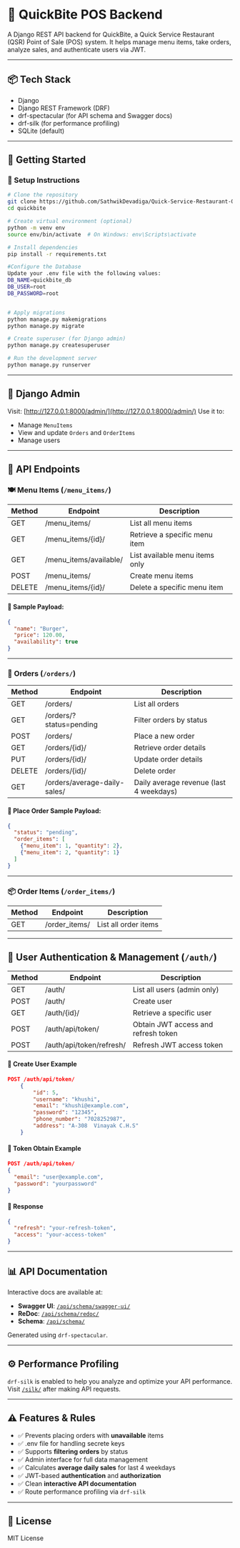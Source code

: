 # 🍔 QuickBite POS Backend

A Django REST API backend for QuickBite, a Quick Service Restaurant (QSR) Point of Sale (POS) system.
It helps manage menu items, take orders, analyze sales, and authenticate users via JWT.

---

## 📦 Tech Stack

* Django
* Django REST Framework (DRF)
* drf-spectacular (for API schema and Swagger docs)
* drf-silk (for performance profiling)
* SQLite (default)

---

## 🚀 Getting Started

### 🔧 Setup Instructions

```bash
# Clone the repository
git clone https://github.com/SathwikDevadiga/Quick-Service-Restaurant-QSR.git
cd quickbite

# Create virtual environment (optional)
python -m venv env
source env/bin/activate  # On Windows: env\Scripts\activate

# Install dependencies
pip install -r requirements.txt

#Configure the Database
Update your .env file with the following values:
DB_NAME=quickbite_db
DB_USER=root
DB_PASSWORD=root


# Apply migrations
python manage.py makemigrations
python manage.py migrate

# Create superuser (for Django admin)
python manage.py createsuperuser

# Run the development server
python manage.py runserver
```

---

## 🔐 Django Admin

Visit: [http://127.0.0.1:8000/admin/](http://127.0.0.1:8000/admin/)
Use it to:

* Manage `MenuItems`
* View and update `Orders` and `OrderItems`
* Manage users

---

## 📖 API Endpoints

### 🍽️ Menu Items (`/menu_items/`)

| Method | Endpoint                | Description                    |
| ------ | ----------------------- | ------------------------------ |
| GET    | /menu_items/           | List all menu items            |
| GET    | /menu_items/{id}/      | Retrieve a specific menu item  |
| GET    | /menu_items/available/ | List available menu items only |
| POST   | /menu_items/           | Create menu items              |
| DELETE | /menu_items/{id}/      | Delete a specific menu item    |

#### 🔁 Sample Payload:

```json
{
  "name": "Burger",
  "price": 120.00,
  "availability": true
}
```

---

### 🧾 Orders (`/orders/`)

| Method | Endpoint                     | Description                             |
| ------ | ---------------------------- | --------------------------------------- |
| GET    | /orders/                     | List all orders                         |
| GET    | /orders/?status=pending      | Filter orders by status                 |
| POST   | /orders/                     | Place a new order                       |
| GET    | /orders/{id}/                | Retrieve order details                  |
| PUT    | /orders/{id}/                | Update order details                    |
| DELETE | /orders/{id}/                | Delete order                            |
| GET    | /orders/average-daily-sales/ | Daily average revenue (last 4 weekdays) |

#### 🔁 Place Order Sample Payload:

```json
{
  "status": "pending",
  "order_items": [
    {"menu_item": 1, "quantity": 2},
    {"menu_item": 2, "quantity": 1}
  ]
}
```

---

### 📦 Order Items (`/order_items/`)

| Method | Endpoint       | Description          |
| ------ | -------------- | -------------------- |
| GET    | /order_items/ | List all order items |

---

## 👤 User Authentication & Management (`/auth/`)

| Method | Endpoint                 | Description                         |
| ------ | ------------------------ | ----------------------------------- |
| GET    | /auth/                   | List all users (admin only)         |
| POST   | /auth/                   | Create user                         |
| GET    | /auth/{id}/              | Retrieve a specific user            |
| POST   | /auth/api/token/         | Obtain JWT access and refresh token |
| POST   | /auth/api/token/refresh/ | Refresh JWT access token            |

#### 🔐 Create User Example
```json
POST /auth/api/token/
    {
        "id": 5,
        "username": "khushi",
        "email": "khushi@example.com",
        "password": "12345",
        "phone_number": "7028252987",
        "address": "A-308  Vinayak C.H.S"
    }
```

#### 🔐 Token Obtain Example
```json
POST /auth/api/token/
{
  "email": "user@example.com",
  "password": "yourpassword"
}
```

#### 🔁 Response

```json
{
  "refresh": "your-refresh-token",
  "access": "your-access-token"
}
```

---

## 📊 API Documentation

Interactive docs are available at:

* **Swagger UI**: [`/api/schema/swagger-ui/`](http://127.0.0.1:8000/api/schema/swagger-ui/)
* **ReDoc**: [`/api/schema/redoc/`](http://127.0.0.1:8000/api/schema/redoc/)
* **Schema**: [`/api/schema/`](http://127.0.0.1:8000/api/schema/)

Generated using `drf-spectacular`.

---

## ⚙️ Performance Profiling

`drf-silk` is enabled to help you analyze and optimize your API performance.
Visit [`/silk/`](http://127.0.0.1:8000/silk/) after making API requests.

---

## ⚠️ Features & Rules

* ✅ Prevents placing orders with **unavailable** items
* ✅ .env file for handling secrete keys
* ✅ Supports **filtering orders** by status
* ✅ Admin interface for full data management
* ✅ Calculates **average daily sales** for last 4 weekdays
* ✅ JWT-based **authentication** and **authorization**
* ✅ Clean **interactive API documentation**
* ✅ Route performance profiling via `drf-silk`

---

## 📄 License

MIT License
